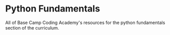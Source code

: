 # Python Fundamentals

All of Base Camp Coding Academy's resources for the python fundamentals section of the curriculum.
